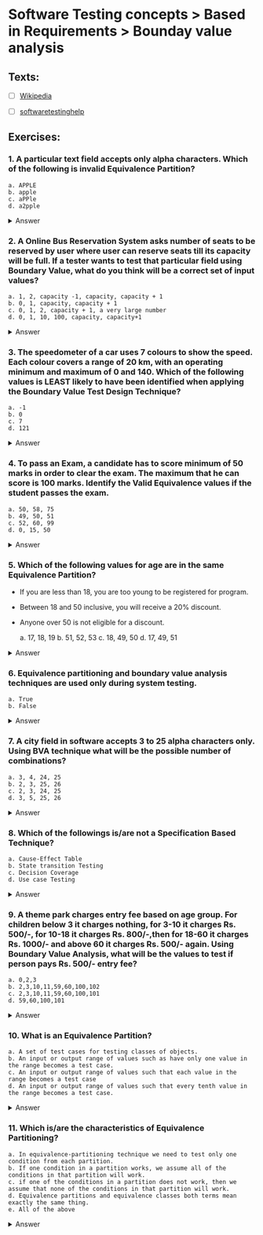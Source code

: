 # Software Testing concepts > Based in Requirements >  Bounday value analysis

## Texts:

- [ ] [Wikipedia](https://en.wikipedia.org/wiki/Boundary-value_analysis)
- [ ] [softwaretestinghelp](https://www.softwaretestinghelp.com/what-is-boundary-value-analysis-and-equivalence-partitioning/)


## Exercises:

### 1. A particular text field accepts only alpha characters. Which of the following is invalid Equivalence Partition?

	a. APPLE
	b. apple
	c. aPPle
	d. a2pple

<Details>
	<summary>Answer</summary>
	d
</Details>


### 2. A Online Bus Reservation System asks number of seats to be reserved by user where user can reserve seats till its capacity will be full. If a tester wants to test that particular field using Boundary Value, what do you think will be a correct set of input values?

	a. 1, 2, capacity -1, capacity, capacity + 1
	b. 0, 1, capacity, capacity + 1
	c. 0, 1, 2, capacity + 1, a very large number
	d. 0, 1, 10, 100, capacity, capacity+1

<Details>
	<summary>Answer</summary>
	b
</Details>


### 3. The speedometer of a car uses 7 colours to show the speed. Each colour covers a range of 20 km, with an operating minimum and maximum of 0 and 140. Which of the following values is LEAST likely to have been identified when applying the Boundary Value Test Design Technique?

	a. -1
	b. 0
	c. 7
	d. 121

<Details>
	<summary>Answer</summary>
	c
</Details>


### 4. To pass an Exam, a candidate has to score minimum of 50 marks in order to clear the exam. The maximum that he can score is 100 marks. Identify the Valid Equivalence values if the student passes the exam.

	a. 50, 58, 75
	b. 49, 50, 51
	c. 52, 60, 99
	d. 0, 15, 50

<Details>
	<summary>Answer</summary>
	c
</Details>


### 5. Which of the following values for age are in the same Equivalence Partition?

- If you are less than 18, you are too young to be registered for program.
- Between 18 and 50 inclusive, you will receive a 20% discount.
- Anyone over 50 is not eligible for a discount.

	a. 17, 18, 19
	b. 51, 52, 53
	c. 18, 49, 50
	d. 17, 49, 51

<Details>
	<summary>Answer</summary>
	b
</Details>


### 6. Equivalence partitioning and boundary value analysis techniques are used only during system testing.

	a. True
	b. False

<Details>
	<summary>Answer</summary>
	b
</Details>


### 7. A city field in software accepts 3 to 25 alpha characters only. Using BVA technique what will be the possible number of combinations?

	a. 3, 4, 24, 25
	b. 2, 3, 25, 26
	c. 2, 3, 24, 25
	d. 3, 5, 25, 26

<Details>
	<summary>Answer</summary>
	b
</Details>


### 8. Which of the followings is/are not a Specification Based Technique?

	a. Cause-Effect Table
	b. State transition Testing
	c. Decision Coverage
	d. Use case Testing

<Details>
	<summary>Answer</summary>
	c
</Details>


### 9. A theme park charges entry fee based on age group. For children below 3 it charges nothing, for 3-10 it charges Rs. 500/-, for 10-18 it charges Rs. 800/-,then for 18-60 it charges Rs. 1000/- and above 60 it charges Rs. 500/- again. Using Boundary Value Analysis, what will be the values to test if person pays Rs. 500/- entry fee?

	a. 0,2,3
	b. 2,3,10,11,59,60,100,102
	c. 2,3,10,11,59,60,100,101
	d. 59,60,100,101

<Details>
	<summary>Answer</summary>
	c
</Details>


### 10. What is an Equivalence Partition?

	a. A set of test cases for testing classes of objects.
	b. An input or output range of values such as have only one value in the range becomes a test case.
	c. An input or output range of values such that each value in the range becomes a test case
	d. An input or output range of values such that every tenth value in the range becomes a test case.

<Details>
	<summary>Answer</summary>
	b
</Details>


### 11. Which is/are the characteristics of Equivalence Partitioning?

	a. In equivalence-partitioning technique we need to test only one condition from each partition.
	b. If one condition in a partition works, we assume all of the conditions in that partition will work.
	c. if one of the conditions in a partition does not work, then we assume that none of the conditions in that partition will work.
	d. Equivalence partitions and equivalence classes both terms mean exactly the same thing.
	e. All of the above

<Details>
	<summary>Answer</summary>
	e
</Details>
